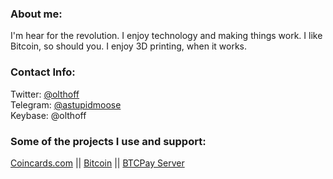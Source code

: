 ### About me:
I'm hear for the revolution. I enjoy technology and making things work. I like Bitcoin, so should you. I enjoy 3D printing, when it works. 

### Contact Info:
Twitter: [@olthoff](https://twitter.com/olthoff)  
Telegram: [@astupidmoose](https://t.me/astupidmoose)  
Keybase: @olthoff  

### Some of the projects I use and support:

[Coincards.com](https://coincards.com) || [Bitcoin](https://bitcoin.org/en/) || [BTCPay Server](https://github.com/btcpayserver/btcpayserver)

<!--
**astupidmoose/astupidmoose** is a ✨ _special_ ✨ repository because its `README.md` (this file) appears on your GitHub profile.

Here are some ideas to get you started:

- 🔭 I’m currently working on ...
- 🌱 I’m currently learning ...
- 👯 I’m looking to collaborate on ...
- 🤔 I’m looking for help with ...
- 💬 Ask me about ...


- 📫 How to reach me: ...
- 😄 Pronouns: ...
- ⚡ Fun fact: ...
-->
